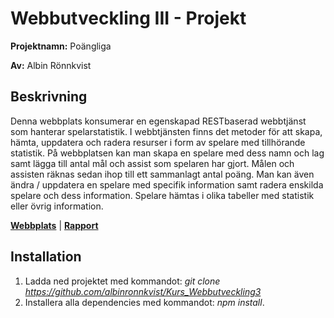 # Webbutveckling III - Projekt
__Projektnamn:__ Poängliga

__Av:__ Albin Rönnkvist
## Beskrivning
Denna webbplats konsumerar en egenskapad RESTbaserad webbtjänst som hanterar spelarstatistik. I webbtjänsten finns det metoder för att skapa, hämta, uppdatera och radera resurser i form av spelare med tillhörande statistik. På webbplatsen kan man skapa en spelare med dess namn och lag samt lägga till antal mål och assist som spelaren har gjort. Målen och assisten räknas sedan ihop till ett sammanlagt antal poäng. Man kan även ändra / uppdatera en spelare med specifik information samt radera enskilda spelare och dess information. Spelare hämtas i olika tabeller med statistik eller övrig information.

[__Webbplats__](https://albinronnkvist.se/skola/dt173g/projekt/webbplats/pub/index.html) 
|
[__Rapport__](https://albinronnkvist.se/skola/dt173g/projekt/rapport.pdf)
## Installation
1. Ladda ned projektet med kommandot: _git clone https://github.com/albinronnkvist/Kurs_Webbutveckling3_
2. Installera alla dependencies med kommandot: _npm install_.
